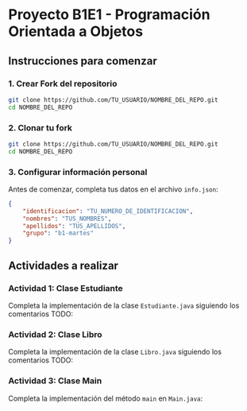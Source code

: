 # Proyecto B1E1 - Programación Orientada a Objetos

## Instrucciones para comenzar

### 1. Crear Fork del repositorio
```bash
git clone https://github.com/TU_USUARIO/NOMBRE_DEL_REPO.git
cd NOMBRE_DEL_REPO
```

### 2. Clonar tu fork
```bash
git clone https://github.com/TU_USUARIO/NOMBRE_DEL_REPO.git
cd NOMBRE_DEL_REPO
```

### 3. Configurar información personal
Antes de comenzar, completa tus datos en el archivo `info.json`:
```json
{
    "identificacion": "TU_NUMERO_DE_IDENTIFICACION",
    "nombres": "TUS_NOMBRES",
    "apellidos": "TUS_APELLIDOS",
    "grupo": "b1-martes"
}
```
## Actividades a realizar

### Actividad 1: Clase Estudiante
Completa la implementación de la clase `Estudiante.java` siguiendo los comentarios TODO:

### Actividad 2: Clase Libro
Completa la implementación de la clase `Libro.java` siguiendo los comentarios TODO:

### Actividad 3: Clase Main
Completa la implementación del método `main` en `Main.java`:
